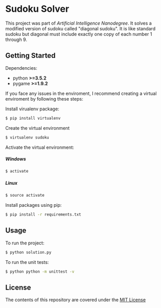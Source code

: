 # Sudoku Solver
This project was part of _Artificial Intelligence Nanodegree_. It solves a modified version of sudoku called "diagonal sudoku". It is like standard sudoku but diagonal must include exactly one copy of each number 1 through 9.

## Getting Started

Dependencies:

- python **>=3.5.2**
- pygame **>=1.9.2**

If you face any issues in the enviroment, I recommend creating a virtual enviroment by following these steps:

Install virualenv package:
```bash
$ pip install virtualenv
```
Create the virtual environment
```bash
$ virtualenv sudoku
```
Activate the virtual environment:

##### Windows
```bash
$ activate
```
##### Linux
```bash
$ source activate
```
Install packages using pip:
```bash
$ pip install -r requirements.txt
```

## Usage
To run the project:
```bash
$ python solution.py
```
To run the unit tests:
```bash
$ python python -m unittest -v
```
## License
The contents of this repository are covered under the [MIT License](LICENSE)
